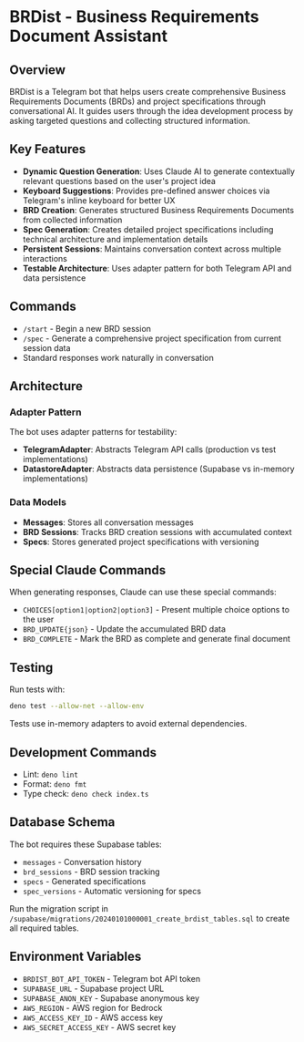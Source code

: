 # BRDist - Business Requirements Document Assistant

## Overview

BRDist is a Telegram bot that helps users create comprehensive Business Requirements Documents (BRDs) and project specifications through conversational AI. It guides users through the idea development process by asking targeted questions and collecting structured information.

## Key Features

- **Dynamic Question Generation**: Uses Claude AI to generate contextually relevant questions based on the user's project idea
- **Keyboard Suggestions**: Provides pre-defined answer choices via Telegram's inline keyboard for better UX
- **BRD Creation**: Generates structured Business Requirements Documents from collected information
- **Spec Generation**: Creates detailed project specifications including technical architecture and implementation details
- **Persistent Sessions**: Maintains conversation context across multiple interactions
- **Testable Architecture**: Uses adapter pattern for both Telegram API and data persistence

## Commands

- `/start` - Begin a new BRD session
- `/spec` - Generate a comprehensive project specification from current session data
- Standard responses work naturally in conversation

## Architecture

### Adapter Pattern
The bot uses adapter patterns for testability:
- **TelegramAdapter**: Abstracts Telegram API calls (production vs test implementations)
- **DatastoreAdapter**: Abstracts data persistence (Supabase vs in-memory implementations)

### Data Models
- **Messages**: Stores all conversation messages
- **BRD Sessions**: Tracks BRD creation sessions with accumulated context
- **Specs**: Stores generated project specifications with versioning

## Special Claude Commands

When generating responses, Claude can use these special commands:
- `CHOICES[option1|option2|option3]` - Present multiple choice options to the user
- `BRD_UPDATE{json}` - Update the accumulated BRD data
- `BRD_COMPLETE` - Mark the BRD as complete and generate final document

## Testing

Run tests with:
```bash
deno test --allow-net --allow-env
```

Tests use in-memory adapters to avoid external dependencies.

## Development Commands

- Lint: `deno lint`
- Format: `deno fmt`
- Type check: `deno check index.ts`

## Database Schema

The bot requires these Supabase tables:
- `messages` - Conversation history
- `brd_sessions` - BRD session tracking
- `specs` - Generated specifications
- `spec_versions` - Automatic versioning for specs

Run the migration script in `/supabase/migrations/20240101000001_create_brdist_tables.sql` to create all required tables.

## Environment Variables

- `BRDIST_BOT_API_TOKEN` - Telegram bot API token
- `SUPABASE_URL` - Supabase project URL
- `SUPABASE_ANON_KEY` - Supabase anonymous key
- `AWS_REGION` - AWS region for Bedrock
- `AWS_ACCESS_KEY_ID` - AWS access key
- `AWS_SECRET_ACCESS_KEY` - AWS secret key